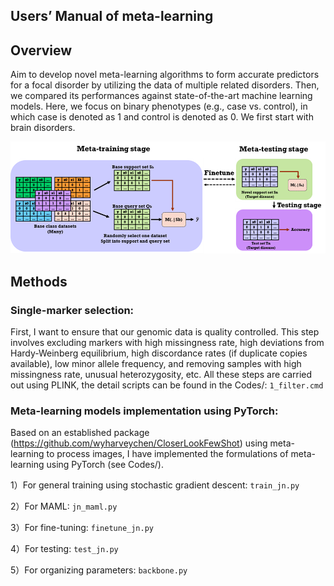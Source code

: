 ## Users’ Manual of meta-learning

## Overview
Aim to develop novel meta-learning algorithms to form accurate predictors for a focal disorder by utilizing the data of multiple related disorders. Then, we compared its performances against state-of-the-art machine learning models. Here, we focus on binary phenotypes (e.g., case vs. control), in which case is denoted as 1 and control is denoted as 0. We first start with brain disorders.

![My Image](Metalearning.png)

## Methods
### Single-marker selection:
First, I want to ensure that our genomic data is quality controlled. This step involves excluding markers with high missingness rate, high deviations from Hardy-Weinberg equilibrium, high discordance rates (if duplicate copies available), low minor allele frequency, and removing samples with high missingness rate, unusual heterozygosity, etc. All these steps are carried out using PLINK, the detail scripts can be found in the Codes/:
`1_filter.cmd`

### Meta-learning models implementation using PyTorch:
Based on an established package (https://github.com/wyharveychen/CloserLookFewShot) using meta-learning to process images, I have implemented the formulations of meta-learning using PyTorch (see Codes/).

1）For general training using stochastic gradient descent:
`train_jn.py`

2）For MAML:
`jn_maml.py`

3）For fine-tuning:
`finetune_jn.py`

4）For testing:
`test_jn.py`

5）For organizing parameters:
`backbone.py`
